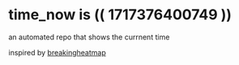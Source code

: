 # time_now is (( 1717376400749 ))

an automated repo that shows the currnent time

inspired by [breakingheatmap](https://github.com/breakingheatmap/breakingheatmap)
